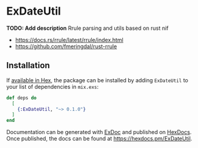 # ExDateUtil

**TODO: Add description**
Rrule parsing and utils based on rust nif

- https://docs.rs/rrule/latest/rrule/index.html
- https://github.com/fmeringdal/rust-rrule


## Installation

If [available in Hex](https://hex.pm/docs/publish), the package can be installed
by adding `ExDateUtil` to your list of dependencies in `mix.exs`:

```elixir
def deps do
  [
    {:ExDateUtil, "~> 0.1.0"}
  ]
end
```

Documentation can be generated with [ExDoc](https://github.com/elixir-lang/ex_doc)
and published on [HexDocs](https://hexdocs.pm). Once published, the docs can
be found at <https://hexdocs.pm/ExDateUtil>.


